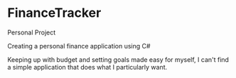 # FinanceTracker

Personal Project

Creating a personal finance application using C#

Keeping up with budget and setting goals made easy for myself, I can't find a simple application that does what I particularly want. 


